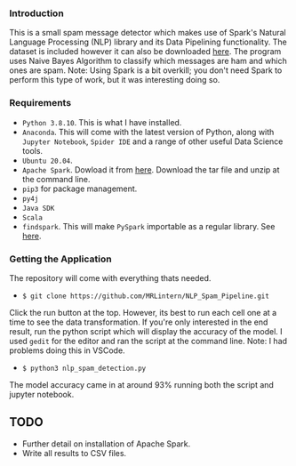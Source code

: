 ### Introduction

This is a small spam message detector which makes use of Spark's Natural Language Processing (NLP) library and its Data Pipelining functionality. 
The dataset is included however it can also be downloaded [here](https://archive.ics.uci.edu/ml/datasets/SMS+Spam+Collection). The program uses Naive Bayes Algorithm to classify which messages are ham and which ones are spam. Note: Using Spark is a bit overkill; you don't need Spark to perform this type of work, but it was interesting doing so.

### Requirements

* `Python 3.8.10`. This is what I have installed.
* `Anaconda`. This will come with the latest version of Python, along with `Jupyter Notebook`, `Spider IDE` and a range of other useful Data Science tools.
* `Ubuntu 20.04`.
* `Apache Spark`. Dowload it from [here](https://spark.apache.org/downloads.html). Download the tar file and unzip at the command line.
* `pip3` for package management.
* `py4j`
* `Java SDK`
* `Scala`
* `findspark`. This will make `PySpark` importable as a regular library. See [here](https://pypi.org/project/findspark/).

### Getting the Application

The repository will come with everything thats needed.

* `$ git clone https://github.com/MRLintern/NLP_Spam_Pipeline.git`

Click the run button at the top. However, its best to run each cell one at a time to see the data transformation.
If you're only interested in the end result, run the python script which will display the accuracy of the model. I used `gedit` for the editor and ran the script at the command line. Note: I had problems doing this in VSCode.

* `$ python3 nlp_spam_detection.py`

The model accuracy came in at around 93% running both the script and jupyter notebook.

## TODO

* Further detail on installation of Apache Spark.
* Write all results to CSV files.


